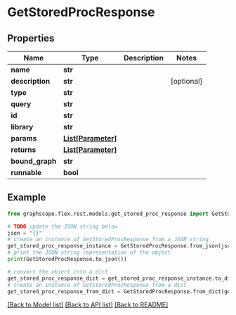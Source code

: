 # GetStoredProcResponse


## Properties

Name | Type | Description | Notes
------------ | ------------- | ------------- | -------------
**name** | **str** |  | 
**description** | **str** |  | [optional] 
**type** | **str** |  | 
**query** | **str** |  | 
**id** | **str** |  | 
**library** | **str** |  | 
**params** | [**List[Parameter]**](Parameter.md) |  | 
**returns** | [**List[Parameter]**](Parameter.md) |  | 
**bound_graph** | **str** |  | 
**runnable** | **bool** |  | 

## Example

```python
from graphscope.flex.rest.models.get_stored_proc_response import GetStoredProcResponse

# TODO update the JSON string below
json = "{}"
# create an instance of GetStoredProcResponse from a JSON string
get_stored_proc_response_instance = GetStoredProcResponse.from_json(json)
# print the JSON string representation of the object
print(GetStoredProcResponse.to_json())

# convert the object into a dict
get_stored_proc_response_dict = get_stored_proc_response_instance.to_dict()
# create an instance of GetStoredProcResponse from a dict
get_stored_proc_response_from_dict = GetStoredProcResponse.from_dict(get_stored_proc_response_dict)
```
[[Back to Model list]](../README.md#documentation-for-models) [[Back to API list]](../README.md#documentation-for-api-endpoints) [[Back to README]](../README.md)



